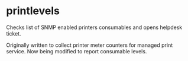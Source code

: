# printlevels
Checks list of SNMP enabled printers consumables and opens helpdesk ticket.

Originally written to collect printer meter counters for managed print service. Now being modified to report consumable levels.
